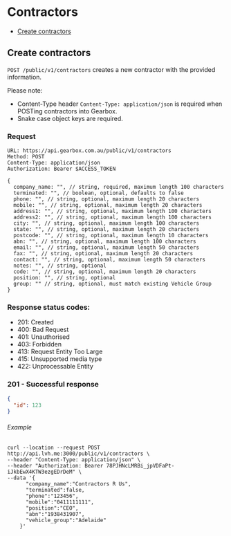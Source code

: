 # Contractors

- [Create contractors](#create-contractors)

## Create contractors

`POST /public/v1/contractors` creates a new contractor with the provided information.

Please note:

- Content-Type header `Content-Type: application/json` is required when POSTing contractors into Gearbox.
- Snake case object keys are required.

### Request

```
URL: https://api.gearbox.com.au/public/v1/contractors
Method: POST
Content-Type: application/json
Authorization: Bearer $ACCESS_TOKEN

{
  company_name: "", // string, required, maximum length 100 characters
  terminated: "", // boolean, optional, defaults to false
  phone: "", // string, optional, maximum length 20 characters
  mobile: "", // string, optional, maximum length 20 characters
  address1: "", // string, optional, maximum length 100 characters
  address2: "", // string, optional, maximum length 100 characters
  city: "", // string, optional, maximum length 100 characters
  state: "", // string, optional, maximum length 20 characters
  postcode: "", // string, optional, maximum length 10 characters
  abn: "", // string, optional, maximum length 100 characters
  email: "", // string, optional, maximum length 50 characters
  fax: "", // string, optional, maximum length 20 characters
  contact: "", // string, optional, maximum length 50 characters
  notes: "", // string, optional
  code: "", // string, optional, maximum length 20 characters
  position: "", // string, optional
  group: "" // string, optional, must match existing Vehicle Group
}
```

### Response status codes:

- 201: Created
- 400: Bad Request
- 401: Unauthorised
- 403: Forbidden
- 413: Request Entity Too Large
- 415: Unsupported media type
- 422: Unprocessable Entity

### 201 - Successful response

```JSON
{
  "id": 123
}
```

###### Example

```
curl --location --request POST http://api.lvh.me:3000/public/v1/contractors \
--header "Content-Type: application/json" \
--header "Authorization: Bearer 78PJHNcLMRBi_jpVDFaPt-iJkbEwX4KTW3ezgEDrDeM" \
--data '{
      "company_name":"Contractors R Us",
      "terminated":false,
      "phone":"123456",
      "mobile":"0411111111",
      "position":"CEO",
      "abn":"1938431907",
      "vehicle_group":"Adelaide"
    }' 
```
